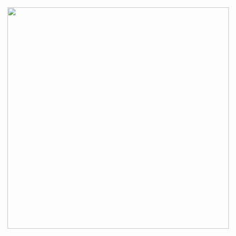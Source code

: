 <img src="https://scontent.cdninstagram.com/v/t51.2885-15/110003141_290160695642306_310782994826452070_n.jpg?_nc_cat=105&_nc_sid=8ae9d6&_nc_eui2=AeFKtqckk-xDsCmnEd7RhN6DJujjXSLgb4wm6ONdIuBvjHtm6GiFtnZFYL6qRYPZaZtGfzmJsXnt8j20_zCidVnx&_nc_ohc=SSTGbOAAto0AX-Clrmk&_nc_ht=scontent.cdninstagram.com&oh=7dd7eee82c54ee48470178ef5095f1e9&oe=5F47F494" width="500">